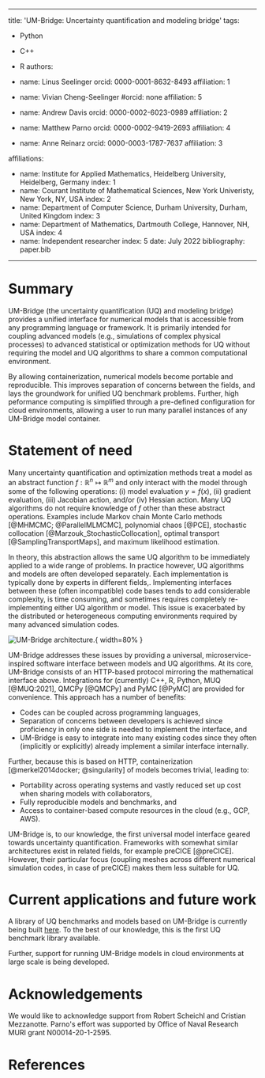 
---
title: 'UM-Bridge: Uncertainty quantification and modeling bridge'
tags:
  - Python
  - C++
  - R
authors:
  - name: Linus Seelinger
    orcid: 0000-0001-8632-8493
    affiliation: 1

  - name: Vivian Cheng-Seelinger
    #orcid: none
    affiliation: 5

  - name: Andrew Davis
    orcid: 0000-0002-6023-0989
    affiliation: 2

  - name: Matthew Parno
    orcid: 0000-0002-9419-2693
    affiliation: 4

  - name: Anne Reinarz
    orcid: 0000-0003-1787-7637
    affiliation: 3

affiliations:
 - name: Institute for Applied Mathematics, Heidelberg University, Heidelberg, Germany
   index: 1
 - name: Courant Institute of Mathematical Sciences, New York Univeristy, New York, NY, USA
   index: 2
 - name: Department of Computer Science, Durham University, Durham, United Kingdom
   index: 3
 - name: Department of Mathematics, Dartmouth College, Hannover, NH, USA
   index: 4
 - name: Independent researcher
   index: 5
date: July 2022
bibliography: paper.bib

---

# Summary

UM-Bridge (the uncertainty quantification (UQ) and modeling bridge) provides a unified interface for numerical models that is accessible from any programming language or framework. It is primarily intended for coupling advanced models (e.g., simulations of complex physical processes) to advanced statistical or optimization methods for UQ without requiring the model and UQ algorithms to share a common computational environment.

By allowing containerization, numerical models become portable and reproducible. This improves separation of concerns between the fields, and lays the groundwork for unified UQ benchmark problems. Further, high peformance computing is simplified through a pre-defined configuration for cloud environments, allowing a user to run many parallel instances of any UM-Bridge model container.

# Statement of need

Many uncertainty quantification and optimization methods treat a model as an abstract function $f: \mathbb{R}^{n} \mapsto \mathbb{R}^{m}$ and only interact with the model through some of the following operations: (i) model evaluation $y = f(x)$, (ii) gradient evaluation, (iii) Jacobian action, and/or (iv) Hessian action. Many UQ algorithms do not require knowledge of $f$ other than these abstract operations. Examples include Markov chain Monte Carlo methods [@MHMCMC; @ParallelMLMCMC], polynomial chaos [@PCE], stochastic collocation [@Marzouk_StochasticCollocation], optimal transport [@SamplingTransportMaps], and maximum likelihood estimation.

In theory, this abstraction allows the same UQ algorithm to be immediately applied to a wide range of problems. In practice however, UQ algorithms and models are often developed separately. Each implementation is typically done by experts in different fields,. Implementing interfaces between these (often incompatible) code bases tends to add considerable complexity, is time consuming, and sometimes requires completely re-implementing either UQ algorithm or model. This issue is exacerbated by the distributed or heterogeneous computing environments required by many advanced simulation codes.

![UM-Bridge architecture.](umbridge-architecture.png){ width=80% }

UM-Bridge addresses these issues by providing a universal, microservice-inspired software interface between models and UQ algorithms.
At its core, UM-Bridge consists of an HTTP-based protocol mirroring the mathematical interface above. Integrations for (currently) C++, R, Python, MUQ [@MUQ:2021], QMCPy [@QMCPy] and PyMC [@PyMC] are provided for convenience. This approach has a number of benefits:

- Codes can be coupled across programming languages,
- Separation of concerns between developers is achieved since proficiency in only one side is needed to implement the interface, and
- UM-Bridge is easy to integrate into many existing codes since they often (implicitly or explicitly) already implement a similar interface internally.

Further, because this is based on HTTP, containerization [@merkel2014docker; @singularity] of models becomes trivial, leading to:

- Portability across operating systems and vastly reduced set up cost when sharing models with collaborators,
- Fully reproducible models and benchmarks, and
- Access to container-based compute resources in the cloud (e.g., GCP, AWS).

UM-Bridge is, to our knowledge, the first universal model interface geared towards uncertainty quantification. Frameworks with somewhat similar architectures exist in related fields, for example preCICE [@preCICE]. However, their particular focus (coupling meshes across different numerical simulation codes, in case of preCICE) makes them less suitable for UQ.

# Current applications and future work

A library of UQ benchmarks and models based on UM-Bridge is currently being built [here](https://um-bridge-benchmarks.readthedocs.io/en/docs/). To the best of our knowledge, this is the first UQ benchmark library available.

Further, support for running UM-Bridge models in cloud environments at large scale is being developed.

# Acknowledgements
We would like to acknowledge support from Robert Scheichl and Cristian Mezzanotte. Parno's effort was supported by  Office of Naval Research MURI grant N00014-20-1-2595.



# References

